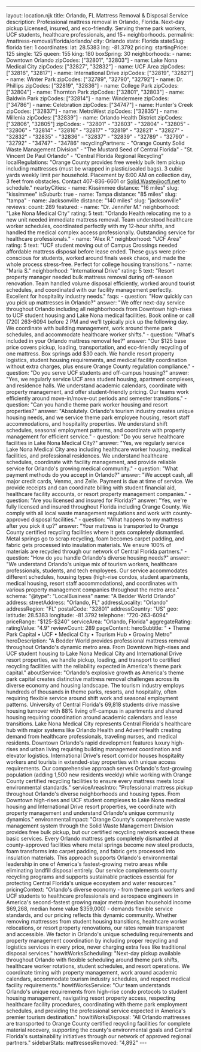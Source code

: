 ---
layout: location.njk
title: Orlando, FL Mattress Removal & Disposal Service
description: Professional mattress removal in Orlando, Florida. Next-day pickup Licensed, insured, and eco-friendly. Serving theme park workers, UCF students, healthcare professionals, and 15+ neighborhoods.
permalink: /mattress-removal/florida/orlando/
city: Orlando state: Florida stateSlug: florida tier: 1 coordinates: lat: 28.5383 lng: -81.3792 pricing: startingPrice: 125 single: 125 queen: 155 king: 180 boxSpring: 30 neighborhoods: - name: Downtown Orlando zipCodes: ["32801", "32803"] - name: Lake Nona Medical City zipCodes: ["32827", "32832"] - name: UCF Area zipCodes: ["32816", "32817"] - name: International Drive zipCodes: ["32819", "32821"] - name: Winter Park zipCodes: ["32789", "32790", "32792"] - name: Dr. Phillips zipCodes: ["32819", "32836"] - name: College Park zipCodes: ["32804"] - name: Thornton Park zipCodes: ["32801", "32803"] - name: Baldwin Park zipCodes: ["32814"] - name: Windermere zipCodes: ["34786"] - name: Celebration zipCodes: ["34747"] - name: Hunter's Creek zipCodes: ["32837"] - name: MetroWest zipCodes: ["32835"] - name: Millenia zipCodes: ["32839"] - name: Orlando Health District zipCodes: ["32806", "32805"] zipCodes: - "32801" - "32803" - "32804" - "32805" - "32806" - "32814" - "32816" - "32817" - "32819" - "32821" - "32827" - "32832" - "32835" - "32836" - "32837" - "32839" - "32789" - "32790" - "32792" - "34747" - "34786" recyclingPartners: - "Orange County Solid Waste Management Division" - "The Mustard Seed of Central Florida" - "St. Vincent De Paul Orlando" - "Central Florida Regional Recycling" localRegulations: "Orange County provides free weekly bulk item pickup including mattresses (must be wrapped in plastic/sealed bags). 3 cubic yards weekly limit per household. Placement by 6:00 AM on collection day, 3 feet from obstacles. Contact 407-836-6601 or Solid.Waste@ocfl.net to schedule." nearbyCities: - name: Kissimmee distance: "16 miles" slug: "kissimmee" isSuburb: true - name: Tampa distance: "85 miles" slug: "tampa" - name: Jacksonville distance: "140 miles" slug: "jacksonville" reviews: count: 289 featured: - name: "Dr. Jennifer M." neighborhood: "Lake Nona Medical City" rating: 5 text: "Orlando Health relocating me to a new unit needed immediate mattress removal. Team understood healthcare worker schedules, coordinated perfectly with my 12-hour shifts, and handled the medical complex access professionally. Outstanding service for healthcare professionals." - name: "Alex R." neighborhood: "UCF Area" rating: 5 text: "UCF student moving out of Campus Crossings needed affordable mattress disposal before lease ended. These guys were price-conscious for students, worked around finals week chaos, and made the whole process stress-free. Perfect for college housing transitions." - name: "Maria S." neighborhood: "International Drive" rating: 5 text: "Resort property manager needed bulk mattress removal during off-season renovation. Team handled volume disposal efficiently, worked around tourist schedules, and coordinated with our facility management perfectly. Excellent for hospitality industry needs." faqs: - question: "How quickly can you pick up mattresses in Orlando?" answer: "We offer next-day service throughout Orlando including all neighborhoods from Downtown high-rises to UCF student housing and Lake Nona medical facilities. Book online or call (720) 263-6094 before 2 PM and we'll typically pick up the following day. We coordinate with building management, work around theme park schedules, and accommodate healthcare worker shifts." - question: "What's included in your Orlando mattress removal fee?" answer: "Our $125 base price covers pickup, loading, transportation, and eco-friendly recycling of one mattress. Box springs add $30 each. We handle resort property logistics, student housing requirements, and medical facility coordination without extra charges, plus ensure Orange County regulation compliance." - question: "Do you serve UCF students and off-campus housing?" answer: "Yes, we regularly service UCF area student housing, apartment complexes, and residence halls. We understand academic calendars, coordinate with property management, and offer student-friendly pricing. Our teams work efficiently around move-in/move-out periods and semester transitions." - question: "Can you handle theme park worker housing and resort properties?" answer: "Absolutely. Orlando's tourism industry creates unique housing needs, and we service theme park employee housing, resort staff accommodations, and hospitality properties. We understand shift schedules, seasonal employment patterns, and coordinate with property management for efficient service." - question: "Do you serve healthcare facilities in Lake Nona Medical City?" answer: "Yes, we regularly service Lake Nona Medical City area including healthcare worker housing, medical facilities, and professional residences. We understand healthcare schedules, coordinate with facility management, and provide reliable service for Orlando's growing medical community." - question: "What payment methods do you accept in Orlando?" answer: "We accept cash, all major credit cards, Venmo, and Zelle. Payment is due at time of service. We provide receipts and can coordinate billing with student financial aid, healthcare facility accounts, or resort property management companies." - question: "Are you licensed and insured for Florida?" answer: "Yes, we're fully licensed and insured throughout Florida including Orange County. We comply with all local waste management regulations and work with county-approved disposal facilities." - question: "What happens to my mattress after you pick it up?" answer: "Your mattress is transported to Orange County certified recycling facilities where it gets completely dismantled. Metal springs go to scrap recycling, foam becomes carpet padding, and fabric gets processed into insulation materials. We ensure 100% of materials are recycled through our network of Central Florida partners." - question: "How do you handle Orlando's diverse housing needs?" answer: "We understand Orlando's unique mix of tourism workers, healthcare professionals, students, and tech employees. Our service accommodates different schedules, housing types (high-rise condos, student apartments, medical housing, resort staff accommodations), and coordinates with various property management companies throughout the metro area." schema: "@type": "LocalBusiness" name: "A Bedder World Orlando" address: streetAddress: "Orlando, FL" addressLocality: "Orlando" addressRegion: "FL" postalCode: "32801" addressCountry: "US" geo: latitude: 28.5383 longitude: -81.3792 telephone: "720-263-6094" priceRange: "$125-$240" serviceArea: "Orlando, Florida" aggregateRating: ratingValue: "4.9" reviewCount: 289 pageContent: heroSubtitle: " • Theme Park Capital • UCF • Medical City • Tourism Hub • Growing Metro" heroDescription: "A Bedder World provides professional mattress removal throughout Orlando's dynamic metro area. From Downtown high-rises and UCF student housing to Lake Nona Medical City and International Drive resort properties, we handle pickup, loading, and transport to certified recycling facilities with the reliability expected in America's theme park capital." aboutService: "Orlando's explosive growth as America's theme park capital creates distinctive mattress removal challenges across its diverse economy and housing landscape. The tourism industry employs hundreds of thousands in theme parks, resorts, and hospitality, often requiring flexible service around shift work and seasonal employment patterns. University of Central Florida's 69,818 students drive massive housing turnover with 88% living off-campus in apartments and shared housing requiring coordination around academic calendars and lease transitions. Lake Nona Medical City represents Central Florida's healthcare hub with major systems like Orlando Health and AdventHealth creating demand from healthcare professionals, traveling nurses, and medical residents. Downtown Orlando's rapid development features luxury high-rises and urban living requiring building management coordination and elevator logistics. International Drive's resort corridor houses hospitality workers and tourists in extended-stay properties with unique access requirements. Our comprehensive approach serves Orlando's fast-growing population (adding 1,500 new residents weekly) while working with Orange County certified recycling facilities to ensure every mattress meets local environmental standards." serviceAreasIntro: "Professional mattress pickup throughout Orlando's diverse neighborhoods and housing types. From Downtown high-rises and UCF student complexes to Lake Nona medical housing and International Drive resort properties, we coordinate with property management and understand Orlando's unique community dynamics." environmentalImpact: "Orange County's comprehensive waste management system through the Solid Waste Management Division provides free bulk pickup, but our certified recycling network exceeds these basic services. Every Orlando mattress gets completely dismantled at county-approved facilities where metal springs become new steel products, foam transforms into carpet padding, and fabric gets processed into insulation materials. This approach supports Orlando's environmental leadership in one of America's fastest-growing metro areas while eliminating landfill disposal entirely. Our service complements county recycling programs and supports sustainable practices essential for protecting Central Florida's unique ecosystem and water resources." pricingContext: "Orlando's diverse economy - from theme park workers and UCF students to healthcare professionals and aerospace engineers in America's second-fastest growing major metro (median household income $69,268, median home value $359,000) - demands flexible service standards, and our pricing reflects this dynamic community. Whether removing mattresses from student housing transitions, healthcare worker relocations, or resort property renovations, our rates remain transparent and accessible. We factor in Orlando's unique scheduling requirements and property management coordination by including proper recycling and logistics services in every price, never charging extra fees like traditional disposal services." howItWorksScheduling: "Next-day pickup available throughout Orlando with flexible scheduling around theme park shifts, healthcare worker rotations, student schedules, and resort operations. We coordinate timing with property management, work around academic calendars, accommodate tourism industry schedules, and respect medical facility requirements." howItWorksService: "Our team understands Orlando's unique requirements from high-rise condo protocols to student housing management, navigating resort property access, respecting healthcare facility procedures, coordinating with theme park employment schedules, and providing the professional service expected in America's premier tourism destination." howItWorksDisposal: "All Orlando mattresses are transported to Orange County certified recycling facilities for complete material recovery, supporting the county's environmental goals and Central Florida's sustainability initiatives through our network of approved regional partners." sidebarStats: mattressesRemoved: "4,892" ---